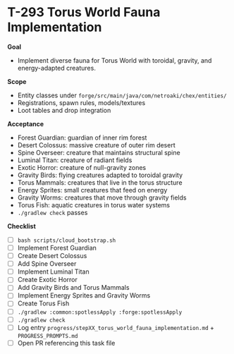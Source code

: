 # T-293 Torus World Fauna Implementation

**Goal**

- Implement diverse fauna for Torus World with toroidal, gravity, and energy-adapted creatures.

**Scope**

- Entity classes under `forge/src/main/java/com/netroaki/chex/entities/`
- Registrations, spawn rules, models/textures
- Loot tables and drop integration

**Acceptance**

- Forest Guardian: guardian of inner rim forest
- Desert Colossus: massive creature of outer rim desert
- Spine Overseer: creature that maintains structural spine
- Luminal Titan: creature of radiant fields
- Exotic Horror: creature of null-gravity zones
- Gravity Birds: flying creatures adapted to toroidal gravity
- Torus Mammals: creatures that live in the torus structure
- Energy Sprites: small creatures that feed on energy
- Gravity Worms: creatures that move through gravity fields
- Torus Fish: aquatic creatures in torus water systems
- `./gradlew check` passes

**Checklist**

- [ ] `bash scripts/cloud_bootstrap.sh`
- [ ] Implement Forest Guardian
- [ ] Create Desert Colossus
- [ ] Add Spine Overseer
- [ ] Implement Luminal Titan
- [ ] Create Exotic Horror
- [ ] Add Gravity Birds and Torus Mammals
- [ ] Implement Energy Sprites and Gravity Worms
- [ ] Create Torus Fish
- [ ] `./gradlew :common:spotlessApply :forge:spotlessApply`
- [ ] `./gradlew check`
- [ ] Log entry `progress/stepXX_torus_world_fauna_implementation.md` + `PROGRESS_PROMPTS.md`
- [ ] Open PR referencing this task file
